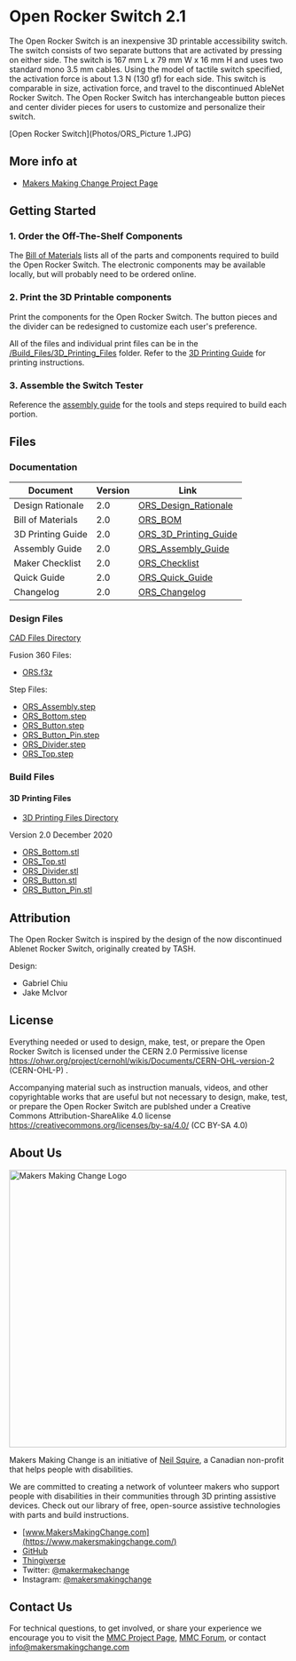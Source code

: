 # Open Rocker Switch 2.1

The Open Rocker Switch is an inexpensive 3D printable accessibility switch. The switch consists of two separate buttons that are activated by pressing on either side.   The switch is 167 mm L x 79 mm W x 16 mm H and uses two standard mono 3.5 mm cables. Using the model of tactile switch specified, the activation force is about 1.3 N (130 gf) for each side. This switch is comparable in size, activation force, and travel to the discontinued AbleNet Rocker Switch. The Open Rocker Switch has interchangeable button pieces and center divider pieces
for users to customize and personalize their switch.

[Open Rocker Switch](Photos/ORS_Picture 1.JPG)


## More info at
 - [Makers Making Change Project Page](https://www.makersmakingchange.com/project/open-rocker-switch/)


## Getting Started

### 1. Order the Off-The-Shelf Components

The [Bill of Materials](/Documentation/ORS_BOM_v2.0.xlsx) lists all of the parts and components required to build the Open Rocker Switch. 
The electronic components may be available locally, but will probably need to be ordered online.


### 2. Print the 3D Printable components

Print the components for the Open Rocker Switch. The button pieces and the divider can be redesigned to customize each user's preference.

All of the files and individual print files can be in the [/Build_Files/3D_Printing_Files](/Build_Files/3D_Printing/) folder. Refer to the [3D Printing Guide](/Documentation/ORS_3D_Printing_Guide_v2.0.pdf) for printing instructions.

### 3. Assemble the Switch Tester

Reference the [assembly guide](/Documentation/ORS_Assembly_Guide_v2.0.pdf) for the tools and steps required to build each portion.

## Files

### Documentation
| Document             | Version | 							Link 									                                   |
|----------------------|---------|-----------------------------------------------------------------------|
| Design Rationale     | 2.0     | [ORS_Design_Rationale](/Documentation/ORS_Design_Rationale_v2.0.pdf)  |
| Bill of Materials    | 2.0     | [ORS_BOM](/Documentation/ORS_BOM_v2.0.xlsx)     	                     |
| 3D Printing Guide    | 2.0     | [ORS_3D_Printing_Guide](/Documentation/ORS_3D_Printing_Guide_v2.0.pdf)|
| Assembly Guide       | 2.0     | [ORS_Assembly_Guide](/Documentation/ORS_Assembly_Guide_v2.0.pdf)   	     |
| Maker Checklist      | 2.0     | [ORS_Checklist](/Documentation/ORS_Maker_Checklist_v2.0.pdf)          |
| Quick Guide          | 2.0     | [ORS_Quick_Guide](/Documentation/ORS_Quick_Guide_v2.0.pdf)    	       |
| Changelog            | 2.0     | [ORS_Changelog](/Documentation/ORS_Changelog_v2.0.pdf)     		       |

### Design Files
[CAD Files Directory](/Design_Files)

Fusion 360 Files:
 - [ORS.f3z](/Design_Files/Fusion_Files/ORS.f3z)
 
Step Files:
 - [ORS_Assembly.step](/Design_Files/Step/ORS_Assembly.step)
 - [ORS_Bottom.step](/Design_Files/Step/ORS_Bottom.step)
 - [ORS_Button.step](/Design_Files/Step/ORS_Button.step)
 - [ORS_Button_Pin.step](/Design_Files/Step/ORS_Button_Pin.step)
 - [ORS_Divider.step](/Design_Files/Step/ORS_Divider.step)
 - [ORS_Top.step](/Design_Files/Step/ORS_Top.step)

### Build Files
#### 3D Printing Files
 - [3D Printing Files Directory](/Build_Files/3D_Printing)
 
 Version 2.0 December 2020
 - [ORS_Bottom.stl](/Build_Files/3D_Printing/ORS_Bottom.stl)
 - [ORS_Top.stl](/Build_Files/3D_Printing/ORS_Top.stl)
 - [ORS_Divider.stl](/Build_Files/3D_Printing/ORS_Divider.stl)
 - [ORS_Button.stl](/Build_Files/3D_Printing/ORS_Button.stl)
 - [ORS_Button_Pin.stl](/Build_Files/3D_Printing/ORS_Button_Pin.stl)

## Attribution
The Open Rocker Switch is inspired by the design of the now discontinued Ablenet Rocker Switch, originally created by TASH.

Design:
 - Gabriel Chiu
 - Jake McIvor
  
 
## License

Everything needed or used to design, make, test, or prepare the Open Rocker Switch is licensed under the CERN 2.0 Permissive license <https://ohwr.org/project/cernohl/wikis/Documents/CERN-OHL-version-2> (CERN-OHL-P) .

Accompanying material such as instruction manuals, videos, and other copyrightable works that are useful but not necessary to design, make, test, or prepare the Open Rocker Switch are publshed under a Creative Commons Attribution-ShareAlike 4.0 license <https://creativecommons.org/licenses/by-sa/4.0/> (CC BY-SA 4.0)


## About Us
<img src="https://www.makersmakingchange.com/wp-content/uploads/logo/mmc_logo.svg" width="500" alt="Makers Making Change Logo">

Makers Making Change is an initiative of [Neil Squire](https://www.neilsquire.ca/), a Canadian non-profit that helps people with disabilities.

We are committed to creating a network of volunteer makers who support people with disabilities in their communities through 3D printing assistive devices. Check out our library of free, open-source assistive technologies with parts and build instructions.

 - [www.MakersMakingChange.com](https://www.makersmakingchange.com/)
 - [GitHub](https://github.com/makersmakingchange)
 - [Thingiverse](https://www.thingiverse.com/makersmakingchange/about)
 - Twitter: [@makermakechange](https://twitter.com/makermakechange)
 - Instagram: [@makersmakingchange](https://www.instagram.com/makersmakingchange)

## Contact Us

For technical questions, to get involved, or share your experience we encourage you to visit the [MMC Project Page]( https://www.makersmakingchange.com/project), [MMC Forum](https://makersmakingchange.com/forum/), or contact info@makersmakingchange.com
